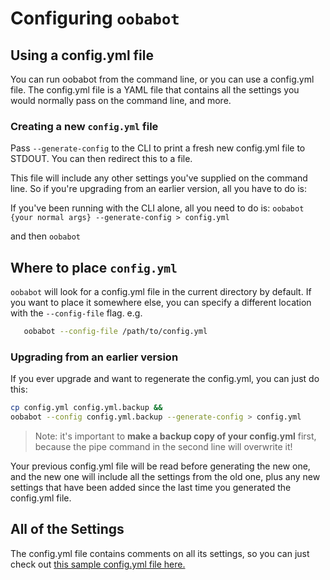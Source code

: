 # Configuring **`oobabot`**

## Using a config.yml file

You can run oobabot from the command line, or you can use a config.yml
file.  The config.yml file is a YAML file that contains all the
settings you would normally pass on the command line, and more.

### Creating a new `config.yml` file

Pass `--generate-config` to the CLI to print a fresh new config.yml
file to STDOUT.  You can then redirect this to a file.

This file will include any other settings you've supplied on the
command line.  So if you're upgrading from an earlier version,
all you have to do is:

If you've been running with the CLI alone, all you need to do is:
  `oobabot {your normal args} --generate-config > config.yml`

and then
  `oobabot`

## Where to place `config.yml`

`oobabot` will look for a config.yml file in the current
directory by default.  If you want to place it somewhere
else, you can specify a different location with the
`--config-file` flag.  e.g.

```bash
   oobabot --config-file /path/to/config.yml
```

### Upgrading from an earlier version

If you ever upgrade and want to regenerate the config.yml,
you can just do this:

  ```bash
  cp config.yml config.yml.backup &&
  oobabot --config config.yml.backup --generate-config > config.yml
  ```

> Note: it's important to **make a backup copy of your config.yml** first,
> because the pipe command in the second line will overwrite it!

Your previous config.yml file will be read before generating the new one,
and the new one will include all the settings from the old one, plus
any new settings that have been added since the last time you generated
the config.yml file.

## All of the Settings

The config.yml file contains comments on all its settings, so you can
just check out [this sample config.yml file here.](./config.sample.yml)
